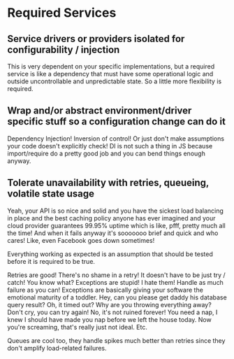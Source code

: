 # Required Services

## Service drivers or providers isolated for configurability / injection

This is very dependent on your specific implementations, but a required service is like a dependency that must have some operational logic and outside uncontrollable and unpredictable state. So a little more flexibility is required. 

## Wrap and/or abstract environment/driver specific stuff so a configuration change can do it

Dependency Injection! Inversion of control! Or just don't make assumptions your code doesn't explicitly check! DI is not such a thing in JS because import/require do a pretty good job and you can bend things enough anyway.

## Tolerate unavailability with retries, queueing, volatile state usage

Yeah, your API is so nice and solid and you have the sickest load balancing in place and the best caching policy anyone has ever imagined and your cloud provider guarantees 99.95% uptime which is like, pfff, pretty much all the time! And when it fails anyway it's sooooooo brief and quick and who cares! Like, even Facebook goes down sometimes!

Everything working as expected is an assumption that should be tested before it is required to be true.

Retries are good! There's no shame in a retry! It doesn't have to be just try / catch! You know what? Exceptions are stupid! I hate them! Handle as much failure as you can! Exceptions are basically giving your software the emotional maturity of a toddler. Hey, can you please get daddy his database query result? Oh, it timed out? Why are you throwing everything away? Don't cry, you can try again! No, it's not ruined forever! You need a nap, I knew I should have made you nap before we left the house today. Now you're screaming, that's really just not ideal. Etc.

Queues are cool too, they handle spikes much better than retries since they don't amplify load-related failures. 